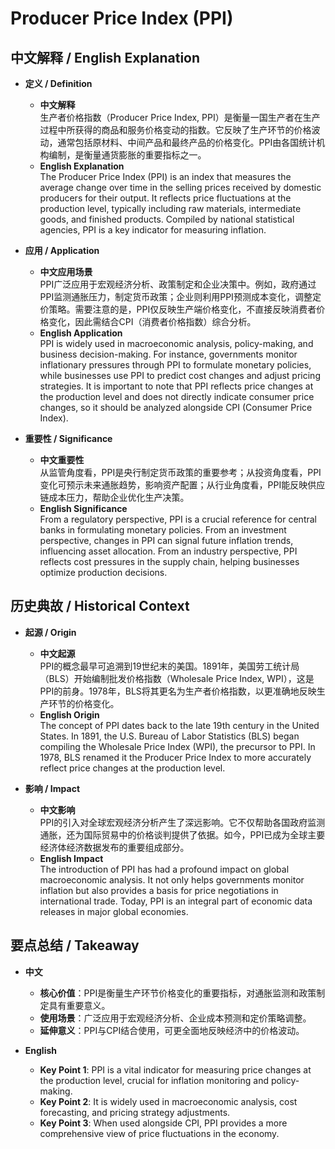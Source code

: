 # Producer Price Index (PPI)

## 中文解释 / English Explanation

* **定义 / Definition**  
  - **中文解释**  
    生产者价格指数（Producer Price Index, PPI）是衡量一国生产者在生产过程中所获得的商品和服务价格变动的指数。它反映了生产环节的价格波动，通常包括原材料、中间产品和最终产品的价格变化。PPI由各国统计机构编制，是衡量通货膨胀的重要指标之一。  
  - **English Explanation**  
    The Producer Price Index (PPI) is an index that measures the average change over time in the selling prices received by domestic producers for their output. It reflects price fluctuations at the production level, typically including raw materials, intermediate goods, and finished products. Compiled by national statistical agencies, PPI is a key indicator for measuring inflation.

* **应用 / Application**  
  - **中文应用场景**  
    PPI广泛应用于宏观经济分析、政策制定和企业决策中。例如，政府通过PPI监测通胀压力，制定货币政策；企业则利用PPI预测成本变化，调整定价策略。需要注意的是，PPI仅反映生产端价格变化，不直接反映消费者价格变化，因此需结合CPI（消费者价格指数）综合分析。  
  - **English Application**  
    PPI is widely used in macroeconomic analysis, policy-making, and business decision-making. For instance, governments monitor inflationary pressures through PPI to formulate monetary policies, while businesses use PPI to predict cost changes and adjust pricing strategies. It is important to note that PPI reflects price changes at the production level and does not directly indicate consumer price changes, so it should be analyzed alongside CPI (Consumer Price Index).

* **重要性 / Significance**  
  - **中文重要性**  
    从监管角度看，PPI是央行制定货币政策的重要参考；从投资角度看，PPI变化可预示未来通胀趋势，影响资产配置；从行业角度看，PPI能反映供应链成本压力，帮助企业优化生产决策。  
  - **English Significance**  
    From a regulatory perspective, PPI is a crucial reference for central banks in formulating monetary policies. From an investment perspective, changes in PPI can signal future inflation trends, influencing asset allocation. From an industry perspective, PPI reflects cost pressures in the supply chain, helping businesses optimize production decisions.

## 历史典故 / Historical Context

* **起源 / Origin**  
  - **中文起源**  
    PPI的概念最早可追溯到19世纪末的美国。1891年，美国劳工统计局（BLS）开始编制批发价格指数（Wholesale Price Index, WPI），这是PPI的前身。1978年，BLS将其更名为生产者价格指数，以更准确地反映生产环节的价格变化。  
  - **English Origin**  
    The concept of PPI dates back to the late 19th century in the United States. In 1891, the U.S. Bureau of Labor Statistics (BLS) began compiling the Wholesale Price Index (WPI), the precursor to PPI. In 1978, BLS renamed it the Producer Price Index to more accurately reflect price changes at the production level.

* **影响 / Impact**  
  - **中文影响**  
    PPI的引入对全球宏观经济分析产生了深远影响。它不仅帮助各国政府监测通胀，还为国际贸易中的价格谈判提供了依据。如今，PPI已成为全球主要经济体经济数据发布的重要组成部分。  
  - **English Impact**  
    The introduction of PPI has had a profound impact on global macroeconomic analysis. It not only helps governments monitor inflation but also provides a basis for price negotiations in international trade. Today, PPI is an integral part of economic data releases in major global economies.

## 要点总结 / Takeaway

* **中文**  
  - **核心价值**：PPI是衡量生产环节价格变化的重要指标，对通胀监测和政策制定具有重要意义。  
  - **使用场景**：广泛应用于宏观经济分析、企业成本预测和定价策略调整。  
  - **延伸意义**：PPI与CPI结合使用，可更全面地反映经济中的价格波动。  

* **English**  
  - **Key Point 1**: PPI is a vital indicator for measuring price changes at the production level, crucial for inflation monitoring and policy-making.  
  - **Key Point 2**: It is widely used in macroeconomic analysis, cost forecasting, and pricing strategy adjustments.  
  - **Key Point 3**: When used alongside CPI, PPI provides a more comprehensive view of price fluctuations in the economy.